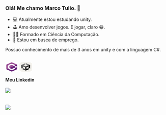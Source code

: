 ### Olá! Me chamo Marco Tulio. 👋

- 💻 Atualmente estou estudando unity.
- 🕹️ Amo desenvolver jogos. E jogar, claro 😁.
- 👨‍🎓 Formado em Ciência da Computação.
- 🤵 Estou em busca de emprego. 

Possuo conhecimento de mais de 3 anos em unity e com a linguagem C#.

<div style="display: inline_block"><br>
  <img align="center" alt="Rafa-Csharp" height="30" width="40" src="https://raw.githubusercontent.com/devicons/devicon/master/icons/csharp/csharp-original.svg">
  <img align="center" alt="Rafa-Csharp" height="30" width="40" src="https://github.com/tandpfun/skill-icons/blob/main/icons/Unity-Light.svg">
  <img align="right" height="150" style="border-radius:50px;"
</div>

<br>
<br>
<b>Meu Linkedin</b>
<br>
<br>

<div>
  <a href="https://www.linkedin.com/in/marco-tulio-viana-6b04a5140/" target="_blank"><img src="https://img.shields.io/badge/-LinkedIn-%230077B5?style=for-the-badge&logo=linkedin&logoColor=white" target="_blank"></a> 
  
</div>
<br><br>
<div>
  <a href="https://beacons.ai/MarcoTulioVS">
  <img height="180cm" src="https://github-readme-stats.vercel.app/api?username=MarcoTulioVS&theme=dark&show_icons=true">
</div>
